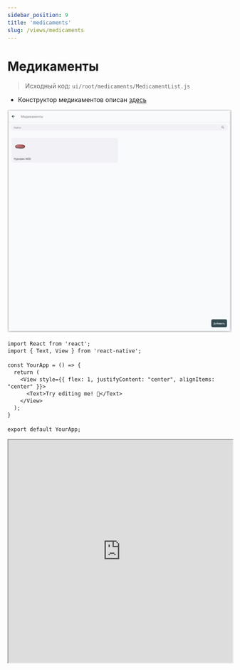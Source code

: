 ```yaml
---
sidebar_position: 9
title: 'medicaments'
slug: /views/medicaments
---
```


# Медикаменты

> Исходный код: `ui/root/medicaments/MedicamentList.js`  


* Конструктор медикаментов описан [здесь](http://localhost:3001/docs/views/constructors#конструктор-медикаментов)

!["Медикаменты"](../../../../static/img/client/views/med/med.png)


```SnackPlayer name=Example description=Description platform="web"
import React from 'react';
import { Text, View } from 'react-native';

const YourApp = () => {
  return (
    <View style={{ flex: 1, justifyContent: "center", alignItems: "center" }}>
      <Text>Try editing me! 🎉</Text>
    </View>
  );
}

export default YourApp;
```

<div class="expo">
<iframe src="https://snack.expo.dev/embedded/@n.zaycev/github.com-nzaycev-testproject?iframeId=nj0womgv4l&preview=true&platform=web&theme=light" width="100%" height="500px"></iframe></div>


<div data-snack-id="@n.zaycev/github.com-nzaycev-testproject" data-snack-platform="web" data-snack-preview="true" data-snack-theme="light"></div>
<script src="https://snack.expo.dev/embed.js"></script>
